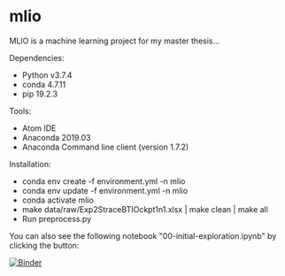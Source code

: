 # mlio
MLIO is a machine learning project for my master thesis...

Dependencies:
- Python v3.7.4
- conda 4.7.11
- pip 19.2.3

Tools:
- Atom IDE
- Anaconda 2019.03
- Anaconda Command line client (version 1.7.2)

Installation:
- conda env create -f environment.yml -n mlio
- conda env update -f environment.yml -n mlio
- conda activate mlio
- make data/raw/Exp2StraceBTIOckpt1n1.xlsx | make clean | make all
- Run preprocess.py

You can also see the following notebook "00-initial-exploration.ipynb" by clicking the button:

[![Binder](https://mybinder.org/badge_logo.svg)](https://mybinder.org/v2/gh/YlmRdm/mlio/master)
